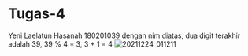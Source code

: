 # Tugas-4

Yeni Laelatun Hasanah
180201039
dengan nim diatas, dua digit terakhir adalah 39, 39 % 4 = 3, 3 + 1 = 4
![20211224_011211](https://user-images.githubusercontent.com/44743637/147334111-c97171d6-395b-47c7-ab52-768f3e5f7d52.gif)
